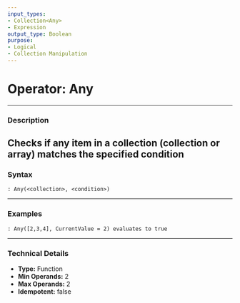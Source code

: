 ```yaml
---
input_types:
- Collection<Any>
- Expression
output_type: Boolean
purpose:
- Logical
- Collection Manipulation
---
```

# Operator: Any
---
### **Description**
Checks if any item in a collection (collection or array) matches the specified condition
---
### **Syntax**
```
: Any(<collection>, <condition>)
```
---
### **Examples**
```
: Any([2,3,4], CurrentValue = 2) evaluates to true
```
---
### **Technical Details**
- **Type:** Function
- **Min Operands:** 2
- **Max Operands:** 2
- **Idempotent:** false
